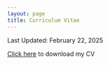 ```yaml
---
layout: page
title: Curriculum Vitae
---
```


Last Updated: February 22, 2025

[Click here](https://drive.google.com/file/d/1CPKwO_T18OfS0GEMWf4PGMSDTi1Oc9m4/view?usp=drive_link)  to download my CV

